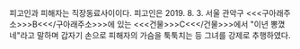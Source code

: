 피고인과 피해자는 직장동료사이이다.
피고인은 2019. 8. 3. 서울 관악구 <<<구아래주소>>>B<<</구아래주소>>>에 있는 <<<건물>>>C<<</건물>>>에서 "이년 뽕꼈네"라고 말하며 갑자기 손으로 피해자의 가슴을 툭툭치는 등 그녀를 강제로 추행하였다.